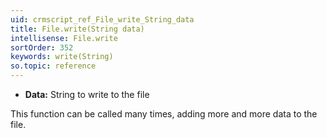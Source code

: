 ```yaml
---
uid: crmscript_ref_File_write_String_data
title: File.write(String data)
intellisense: File.write
sortOrder: 352
keywords: write(String)
so.topic: reference
---
```



* **Data:** String to write to the file


This function can be called many times, adding more and more data to the file.


